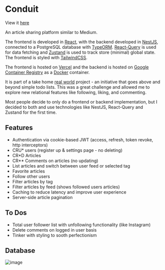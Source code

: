 # Conduit

View it [here](https://conduit-nu.vercel.app/)

An article sharing platform similar to Medium.

The frontend is developed in [React](https://reactjs.org/), with the backend developed in [NestJS](https://nestjs.com/), connected to a PostgreSQL database with [TypeORM](https://typeorm.io/). [React-Query](https://tanstack.com/query/v4/?from=reactQueryV3&original=https://react-query-v3.tanstack.com/) is used for data fetching and [Zustand](https://github.com/pmndrs/zustand) is used to track store (minimal) global state. The frontend is styled with [TailwindCSS](https://tailwindcss.com/).

The frontend is hosted on [Vercel](https://vercel.com/home) and the backend is hosted on [Google Container Registry](https://cloud.google.com/container-registry) as a [Docker](https://www.docker.com/) container. 

It is part of a take home [real world](https://realworld-docs.netlify.app/docs/intro) project - an initiative that goes above and beyond simple todo lists. This was a great challenge and allowed me to explore new relational features like following, liking, and commenting.

Most people decide to only do a frontend or backend implementation, but I decided to both and use technologies like NestJS, React-Query and Zustand for the first time.

## Features

- Authentication via cookie-based JWT (access, refresh, token revoke, http interceptors)
- CRU\* users (register up & settings page - no deleting)
- CR\*D Articles
- CR\*\* Comments on articles (no updating)
- List articles and switch between user feed or selected tag
- Favorite articles
- Follow other users
- Filter articles by tag
- Filter articles by feed (shows followed users articles)
- Caching to reduce latency and improve user experience
- Server-side article pagination

## To Dos

- Total user follower list with unfollowing functionality (like Instagram)
- Delete comments on logged in user basis
- Tinker with styling to sooth perfectionism

## Database
![image](https://user-images.githubusercontent.com/50192239/202843975-2820871c-35af-4afb-be7b-f94c2419c648.png)

